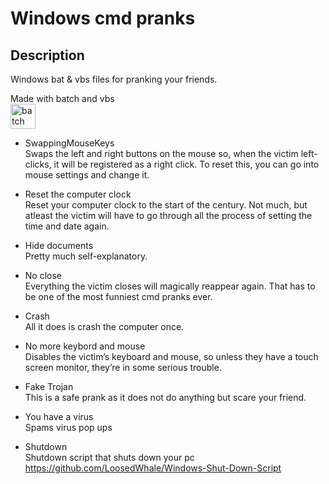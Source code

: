 # Windows cmd pranks 

## Description 
Windows bat & vbs files for pranking your friends.



Made with batch and vbs \
<a href="https://microsoft.com" target="_blank" rel="noreferrer"> <img src="https://icons.iconarchive.com/icons/harwen/pleasant/256/MS-DOS-Batch-File-icon.png" alt="batch" width="40" height="40"/> </a>

- SwappingMouseKeys \
Swaps the left and right buttons on the mouse so, when the victim left-clicks, it will be registered as a right click. To reset this, you can go into mouse settings and change it.

- Reset the computer clock \
Reset your computer clock to the start of the century. Not much, but atleast the victim will have to go through all the process of setting the time and date again.

- Hide documents \
Pretty much self-explanatory.

- No close \
Everything the victim closes will magically reappear again. That has to be one of the most funniest cmd pranks ever.

- Crash \
All it does is crash the computer once.

- No more keybord and mouse \
Disables the victim’s keyboard and mouse, so unless they have a touch screen monitor, they’re in some serious trouble.

- Fake Trojan \
This is a safe prank as it does not do anything but scare your friend.

- You have a virus \
Spams virus pop ups

- Shutdown \
Shutdown script that shuts down your pc \
https://github.com/LoosedWhale/Windows-Shut-Down-Script 
